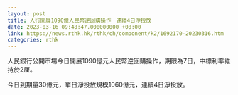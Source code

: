 ```yaml
---
layout: post
title: 人行開展1090億人民幣逆回購操作　連續4日淨投放
date: 2023-03-16 09:48:47.000000000 +08:00
link: https://news.rthk.hk/rthk/ch/component/k2/1692170-20230316.htm
categories: rthk
---
```


人民銀行公開市場今日開展1090億元人民幣逆回購操作，期限為7日，中標利率維持於2厘。

今日到期量30億元，單日淨投放規模1060億元，連續4日淨投放。
